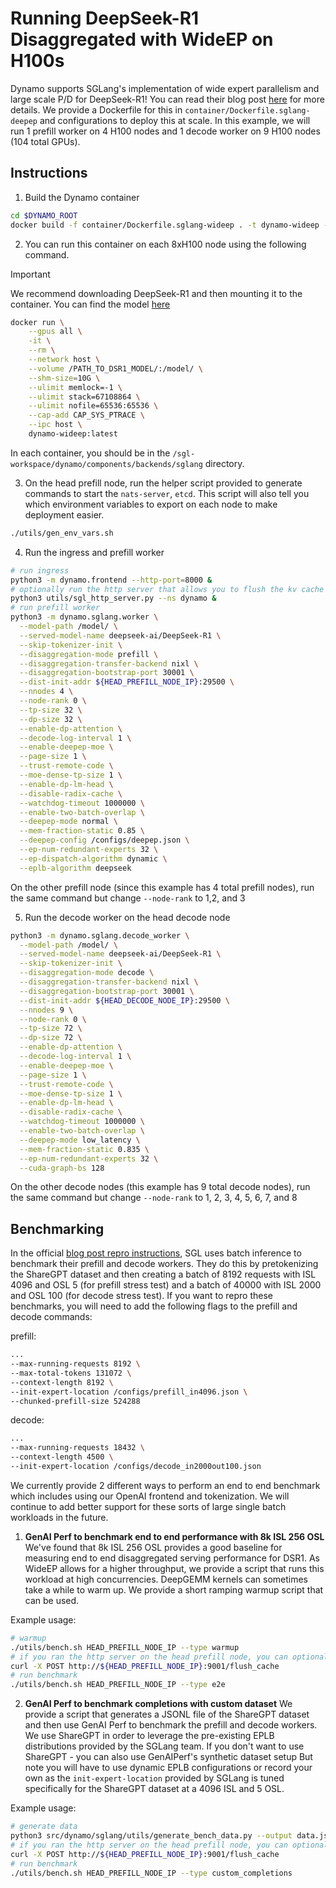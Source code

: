 <!--
SPDX-FileCopyrightText: Copyright (c) 2025 NVIDIA CORPORATION & AFFILIATES. All rights reserved.
SPDX-License-Identifier: Apache-2.0
-->

# Running DeepSeek-R1 Disaggregated with WideEP on H100s

Dynamo supports SGLang's implementation of wide expert parallelism and large scale P/D for DeepSeek-R1! You can read their blog post [here](https://lmsys.org/blog/2025-05-05-large-scale-ep/) for more details. We provide a Dockerfile for this in `container/Dockerfile.sglang-deepep` and configurations to deploy this at scale. In this example, we will run 1 prefill worker on 4 H100 nodes and 1 decode worker on 9 H100 nodes (104 total GPUs).

## Instructions

1. Build the Dynamo container

```bash
cd $DYNAMO_ROOT
docker build -f container/Dockerfile.sglang-wideep . -t dynamo-wideep --no-cache
```

2. You can run this container on each 8xH100 node using the following command.

> [!IMPORTANT]
> We recommend downloading DeepSeek-R1 and then mounting it to the container. You can find the model [here](https://huggingface.co/deepseek-ai/DeepSeek-R1)

```bash
docker run \
    --gpus all \
    -it \
    --rm \
    --network host \
    --volume /PATH_TO_DSR1_MODEL/:/model/ \
    --shm-size=10G \
    --ulimit memlock=-1 \
    --ulimit stack=67108864 \
    --ulimit nofile=65536:65536 \
    --cap-add CAP_SYS_PTRACE \
    --ipc host \
    dynamo-wideep:latest
```

In each container, you should be in the `/sgl-workspace/dynamo/components/backends/sglang` directory.

3. On the head prefill node, run the helper script provided to generate commands to start the `nats-server`, `etcd`. This script will also tell you which environment variables to export on each node to make deployment easier.

```bash
./utils/gen_env_vars.sh
```

4. Run the ingress and prefill worker

```bash
# run ingress
python3 -m dynamo.frontend --http-port=8000 &
# optionally run the http server that allows you to flush the kv cache for all workers (see benchmarking section below)
python3 utils/sgl_http_server.py --ns dynamo &
# run prefill worker
python3 -m dynamo.sglang.worker \
  --model-path /model/ \
  --served-model-name deepseek-ai/DeepSeek-R1 \
  --skip-tokenizer-init \
  --disaggregation-mode prefill \
  --disaggregation-transfer-backend nixl \
  --disaggregation-bootstrap-port 30001 \
  --dist-init-addr ${HEAD_PREFILL_NODE_IP}:29500 \
  --nnodes 4 \
  --node-rank 0 \
  --tp-size 32 \
  --dp-size 32 \
  --enable-dp-attention \
  --decode-log-interval 1 \
  --enable-deepep-moe \
  --page-size 1 \
  --trust-remote-code \
  --moe-dense-tp-size 1 \
  --enable-dp-lm-head \
  --disable-radix-cache \
  --watchdog-timeout 1000000 \
  --enable-two-batch-overlap \
  --deepep-mode normal \
  --mem-fraction-static 0.85 \
  --deepep-config /configs/deepep.json \
  --ep-num-redundant-experts 32 \
  --ep-dispatch-algorithm dynamic \
  --eplb-algorithm deepseek
```

On the other prefill node (since this example has 4 total prefill nodes), run the same command but change `--node-rank` to 1,2, and 3

5. Run the decode worker on the head decode node

```bash
python3 -m dynamo.sglang.decode_worker \
  --model-path /model/ \
  --served-model-name deepseek-ai/DeepSeek-R1 \
  --skip-tokenizer-init \
  --disaggregation-mode decode \
  --disaggregation-transfer-backend nixl \
  --disaggregation-bootstrap-port 30001 \
  --dist-init-addr ${HEAD_DECODE_NODE_IP}:29500 \
  --nnodes 9 \
  --node-rank 0 \
  --tp-size 72 \
  --dp-size 72 \
  --enable-dp-attention \
  --decode-log-interval 1 \
  --enable-deepep-moe \
  --page-size 1 \
  --trust-remote-code \
  --moe-dense-tp-size 1 \
  --enable-dp-lm-head \
  --disable-radix-cache \
  --watchdog-timeout 1000000 \
  --enable-two-batch-overlap \
  --deepep-mode low_latency \
  --mem-fraction-static 0.835 \
  --ep-num-redundant-experts 32 \
  --cuda-graph-bs 128
```

On the other decode nodes (this example has 9 total decode nodes), run the same command but change `--node-rank` to 1, 2, 3, 4, 5, 6, 7, and 8

## Benchmarking

In the official [blog post repro instructions](https://github.com/sgl-project/sglang/issues/6017), SGL uses batch inference to benchmark their prefill and decode workers. They do this by pretokenizing the ShareGPT dataset and then creating a batch of 8192 requests with ISL 4096 and OSL 5 (for prefill stress test) and a batch of 40000 with ISL 2000 and OSL 100 (for decode stress test). If you want to repro these benchmarks, you will need to add the following flags to the prefill and decode commands:

prefill:

```bash
...
--max-running-requests 8192 \
--max-total-tokens 131072 \
--context-length 8192 \
--init-expert-location /configs/prefill_in4096.json \
--chunked-prefill-size 524288

```

decode:

```bash
...
--max-running-requests 18432 \
--context-length 4500 \
--init-expert-location /configs/decode_in2000out100.json
```

We currently provide 2 different ways to perform an end to end benchmark which includes using our OpenAI frontend and tokenization. We will continue to add better support for these sorts of large single batch workloads in the future.

1. **GenAI Perf to benchmark end to end performance with 8k ISL 256 OSL**
   We've found that 8k ISL 256 OSL provides a good baseline for measuring end to end disaggregated serving performance for DSR1. As WideEP allows for a higher throughput, we provide a script that runs this workload at high concurrencies. DeepGEMM kernels can sometimes take a while to warm up. We provide a short ramping warmup script that can be used.

Example usage:

```bash
# warmup
./utils/bench.sh HEAD_PREFILL_NODE_IP --type warmup
# if you ran the http server on the head prefill node, you can optionally flush the kv cache for all workers (similar to SGLangs benchmarking script)
curl -X POST http://${HEAD_PREFILL_NODE_IP}:9001/flush_cache
# run benchmark
./utils/bench.sh HEAD_PREFILL_NODE_IP --type e2e
```

2. **GenAI Perf to benchmark completions with custom dataset**
   We provide a script that generates a JSONL file of the ShareGPT dataset and then use GenAI Perf to benchmark the prefill and decode workers. We use ShareGPT in order to leverage the pre-existing EPLB distributions provided by the SGLang team. If you don't want to use ShareGPT - you can also use GenAIPerf's synthetic dataset setup But note you will have to use dynamic EPLB configurations or record your own as the `init-expert-location` provided by SGLang is tuned specifically for the ShareGPT dataset at a 4096 ISL and 5 OSL.

Example usage:

```bash
# generate data
python3 src/dynamo/sglang/utils/generate_bench_data.py --output data.jsonl --num-prompts 8192 --input-len 4096 --output-len 5 --model deepseek-ai/DeepSeek-R1
# if you ran the http server on the head prefill node, you can optionally flush the kv cache for all workers (similar to SGLangs benchmarking script)
curl -X POST http://${HEAD_PREFILL_NODE_IP}:9001/flush_cache
# run benchmark
./utils/bench.sh HEAD_PREFILL_NODE_IP --type custom_completions
```

